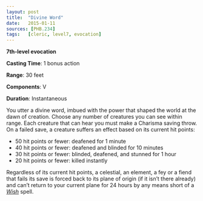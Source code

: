 ```yaml
---
layout: post
title:  "Divine Word"
date:   2015-01-11
sources: [PHB.234]
tags:   [cleric, level7, evocation]
---
```


**7th-level evocation**

**Casting Time**: 1 bonus action

**Range**: 30 feet

**Components**: V

**Duration**: Instantaneous

You utter a divine word, imbued with the power that shaped the world at the dawn of creation. Choose any number of creatures you can see within range. Each creature that can hear you must make a Charisma saving throw. On a failed save, a creature suffers an effect based on its current hit points:

* 50 hit points or fewer: deafened for 1 minute
* 40 hit points or fewer: deafened and blinded for 10 minutes
* 30 hit points or fewer: blinded, deafened, and stunned for 1 hour
* 20 hit points or fewer: killed instantly

Regardless of its current hit points, a celestial, an element, a fey or a fiend that fails its save is forced back to its plane of origin (if it isn’t there already) and can’t return to your current plane for 24 hours by any means short of a *[Wish](wish)* spell.
